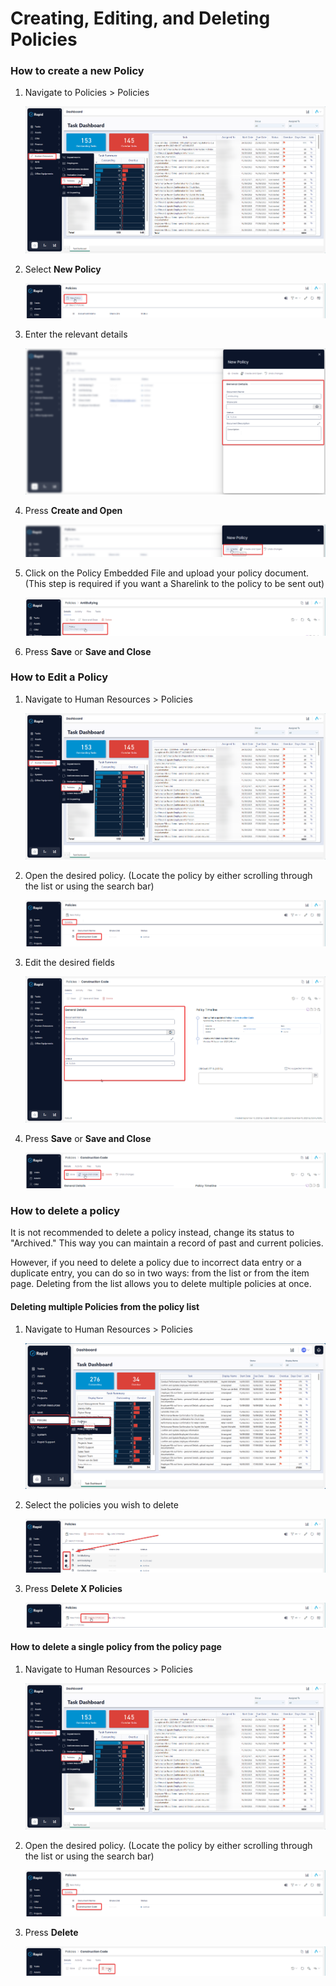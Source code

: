 # Creating, Editing, and Deleting Policies

### How to create a new Policy

1. Navigate to Policies > Policies  

    ![image-1702522705319.png](./downloaded_image_1705285316426.png)

2. Select **New Policy** 

    ![image-1702522749287.png](./downloaded_image_1705285317437.png)

3. Enter the relevant details  

    ![image-1702522867459.png](./downloaded_image_1705285318446.png)

4. Press **Create and Open** 

    ![image-1702522896903.png](./downloaded_image_1705285319457.png)

5. Click on the Policy Embedded File and upload your policy document. (This step is required if you want a Sharelink to the policy to be sent out)  

    ![image-1702522961862.png](./downloaded_image_1705285320467.png)

6. Press **Save** or **Save and Close**

### How to Edit a Policy

1. Navigate to Human Resources > Policies 

    ![image-1702522705319.png](./downloaded_image_1705285316426.png)

2. Open the desired policy. (Locate the policy by either scrolling through the list or using the search bar)  

    ![image-1702523772396.png](./downloaded_image_1705285322504.png)

3. Edit the desired fields  

    ![image-1702523793222.png](./downloaded_image_1705285323515.png)

4. Press **Save** or **Save and Close** 

    ![image-1702523821862.png](./downloaded_image_1705285324532.png)

### How to delete a policy

It is not recommended to delete a policy instead, change its status to "Archived." This way you can maintain a record of past and current policies.

However, if you need to delete a policy due to incorrect data entry or a duplicate entry, you can do so in two ways: from the list or from the item page. Deleting from the list allows you to delete multiple policies at once.

#### Deleting multiple Policies from the policy list

1. Navigate to Human Resources > Policies  

    ![image-1702522705319.png](./navigateToPolicies.png)

2. Select the policies you wish to delete  

    ![image-1702523913741.png](./downloaded_image_1705285326565.png)

3. Press **Delete X Policies** 

    ![image-1702523939731.png](./downloaded_image_1705285327580.png)

#### How to delete a single policy from the policy page

1. Navigate to Human Resources > Policies 

    ![image-1702522705319.png](./downloaded_image_1705285316426.png)

2. Open the desired policy. (Locate the policy by either scrolling through the list or using the search bar)  

    ![image-1702523772396.png](./downloaded_image_1705285322504.png)

3. Press **Delete** 

    ![image-1702523990476.png](./downloaded_image_1705285330620.png)